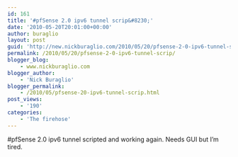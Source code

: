 ```yaml
---
id: 161
title: '#pfSense 2.0 ipv6 tunnel scrip&#8230;'
date: '2010-05-20T20:01:00+00:00'
author: buraglio
layout: post
guid: 'http://new.nickburaglio.com/2010/05/20/pfsense-2-0-ipv6-tunnel-scrip/'
permalink: /2010/05/20/pfsense-2-0-ipv6-tunnel-scrip/
blogger_blog:
    - www.nickburaglio.com
blogger_author:
    - 'Nick Buraglio'
blogger_permalink:
    - /2010/05/pfsense-20-ipv6-tunnel-scrip.html
post_views:
    - '190'
categories:
    - 'The firehose'
---
```


\#pfSense 2.0 ipv6 tunnel scripted and working again. Needs GUI but I’m tired.
